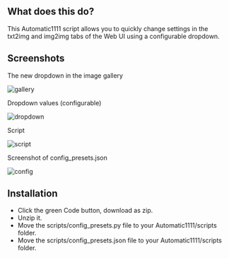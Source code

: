 ## What does this do?
This Automatic1111 script allows you to quickly change settings in the txt2img and img2img tabs of the Web UI using a configurable dropdown.

## Screenshots
The new dropdown in the image gallery

![gallery](https://i.imgur.com/cnxuyzc.jpg)

Dropdown values (configurable)

![dropdown](https://i.imgur.com/B1eMWAw.jpg)

Script

![script](https://i.imgur.com/38nssdr.jpg)

Screenshot of config_presets.json

![config](https://i.imgur.com/iJ13uhU.jpg)

## Installation
* Click the green Code button, download as zip.
* Unzip it.
* Move the scripts/config_presets.py file to your Automatic1111/scripts folder.
* Move the scripts/config_presets.json file to your Automatic1111/scripts folder.
